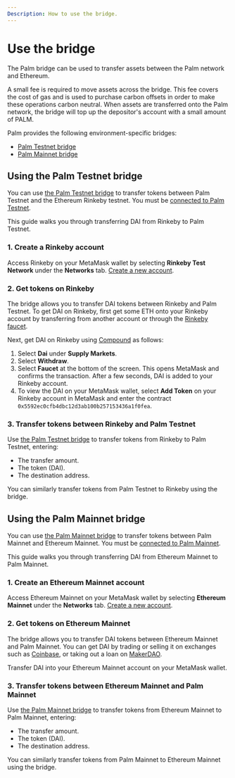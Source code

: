```yaml
---
Description: How to use the bridge.
---
```


# Use the bridge

The Palm bridge can be used to transfer assets between the Palm network and Ethereum.

A small fee is required to move assets across the bridge.
This fee covers the cost of gas and is used to purchase carbon offsets in order to make these operations carbon neutral.
When assets are transferred onto the Palm network, the bridge will top up the depositor's account with a small amount of PALM.

Palm provides the following environment-specific bridges:

- [Palm Testnet bridge](https://app.palm-uat.xyz/bridge)
- [Palm Mainnet bridge](https://app.palm.io/bridge)

## Using the Palm Testnet bridge

You can use [the Palm Testnet bridge](https://app.palm-uat.xyz/bridge) to transfer tokens between Palm Testnet and
the Ethereum Rinkeby testnet.
You must be [connected to Palm Testnet](../Get-Started/Connect/Testnet.md).

This guide walks you through transferring DAI from Rinkeby to Palm Testnet.

### 1. Create a Rinkeby account

Access Rinkeby on your MetaMask wallet by selecting **Rinkeby Test Network** under the **Networks** tab.
[Create a new account](https://metamask.zendesk.com/hc/en-us/articles/360015289452-How-to-Create-an-Additional-Account-in-your-MetaMask-Wallet).

### 2. Get tokens on Rinkeby

The bridge allows you to transfer DAI tokens between Rinkeby and Palm Testnet.
To get DAI on Rinkeby, first get some ETH onto your Rinkeby account by transferring from another account or
through the [Rinkeby faucet](https://faucet.rinkeby.io/).

Next, get DAI on Rinkeby using [Compound](https://app.compound.finance/) as follows:

1. Select **Dai** under **Supply Markets**.
2. Select **Withdraw**.
3. Select **Faucet** at the bottom of the screen.
   This opens MetaMask and confirms the transaction.
   After a few seconds, DAI is added to your Rinkeby account.
4. To view the DAI on your MetaMask wallet, select **Add Token** on your Rinkeby account in MetaMask and enter the contract
   `0x5592ec0cfb4dbc12d3ab100b257153436a1f0fea`.

### 3. Transfer tokens between Rinkeby and Palm Testnet

Use [the Palm Testnet bridge](https://app.palm-uat.xyz/bridge) to transfer tokens from Rinkeby to Palm Testnet, entering:

- The transfer amount.
- The token (DAI).
- The destination address.

You can similarly transfer tokens from Palm Testnet to Rinkeby using the bridge.

## Using the Palm Mainnet bridge

You can use [the Palm Mainnet bridge](https://app.palm.io/bridge) to transfer tokens between Palm Mainnet and Ethereum Mainnet.
You must be [connected to Palm Mainnet](../Get-Started/Connect/Mainnet.md).

This guide walks you through transferring DAI from Ethereum Mainnet to Palm Mainnet.

### 1. Create an Ethereum Mainnet account

Access Ethereum Mainnet on your MetaMask wallet by selecting **Ethereum Mainnet** under the **Networks** tab.
[Create a new account](https://metamask.zendesk.com/hc/en-us/articles/360015289452-How-to-Create-an-Additional-Account-in-your-MetaMask-Wallet).

### 2. Get tokens on Ethereum Mainnet

The bridge allows you to transfer DAI tokens between Ethereum Mainnet and Palm Mainnet.
You can get DAI by trading or selling it on exchanges such as [Coinbase](https://www.coinbase.com/), or taking out a
loan on [MakerDAO](https://makerdao.com/en/).

Transfer DAI into your Ethereum Mainnet account on your MetaMask wallet.

### 3. Transfer tokens between Ethereum Mainnet and Palm Mainnet

Use [the Palm Mainnet bridge](https://app.palm.io/bridge) to transfer tokens from Ethereum Mainnet to Palm Mainnet, entering:

- The transfer amount.
- The token (DAI).
- The destination address.

You can similarly transfer tokens from Palm Mainnet to Ethereum Mainnet using the bridge.
